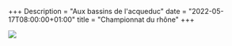 +++
Description = "Aux bassins de l'acqueduc"
date = "2022-05-17T08:00:00+01:00"
title = "Championnat du rhône"
+++

<img src="/img/2022championnatrhone.jpg" class="img-responsive img-center">



